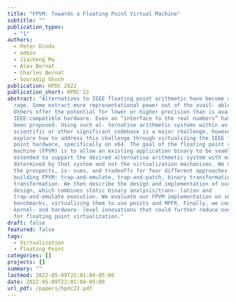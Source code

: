 ```yaml
---
title: "FPVM: Towards a Floating Point Virtual Machine"
subtitle: ""
publication_types:
  - "1"
authors:
  - Peter Dinda
  - admin
  - Jiacheng Ma
  - Alex Bernat
  - Charles Bernat
  - Souradip Ghosh
publication: HPDC 2022
publication_short: HPDC'22
abstract: "Alternatives to IEEE floating point arithmetic have become all the
  rage. Some extract more representational power out of the avail- able bits.
  Others offer the potential for lower or higher precision than is available in
  IEEE-compatible hardware. Even an “interface to the real numbers” has recently
  been proposed. Using such al- ternative arithmetic systems within an existing
  scientific or other significant codebase is a major challenge, however. We
  explore how to address this challenge through virtualizing the IEEE float- ing
  point hardware, specifically on x64. The goal of the floating point virtual
  machine (FPVM) is to allow an existing application binary to be seamlessly
  extended to support the desired alternative arithmetic system with overheads
  determined by that system and not the virtualization mechanisms. We describe
  the prospects, is- sues, and tradeoffs for four different approaches for
  building FPVM: trap-and-emulate, trap-and-patch, binary transformation, and IR
  transformation. We then describe the design and implementation of our current
  design, which combines static binary analysis/trans- lation and
  trap-and-emulate execution. We evaluate our FPVM implementation on several
  benchmarks, virtualizing them to use posits and MPFR. Finally, we comment on
  kernel- and hardware- level innovations that could further reduce overheads
  for floating point virtualization."
draft: false
featured: false
tags:
  - Virtualization
  - Floating Point
categories: []
projects: []
summary: ""
lastmod: 2022-05-09T22:01:04-05:00
date: 2022-05-09T22:01:04-05:00
url_pdf: /papers/hpdc22.pdf
---
```

